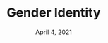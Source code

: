 ---
layout: project
title: Gender Identity
date: April 4, 2021
desc: This photo represents what the ideals of gender idenity are for women in modern western society. We teach these ideals to children from a young age.
category: photo , design
# client: ICOM-101
# cta:
  #title: Google Me!
  #url: https://www.google.com/search?q=grace
thumb: /images/portfolio/gender.jpg
images:
  - image:
    url: /images/portfolio/gender.jpg
    desc: Gender Indentity
---